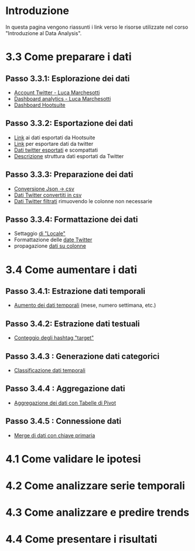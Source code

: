 # Introduzione 

In questa pagina vengono riassunti i link verso le risorse utilizzate nel corso "Introduzione al Data Analysis". 


# 3.3 Come preparare i dati 

## Passo 3.3.1: Esplorazione dei dati 

- [Account Twitter - Luca Marchesotti](https://twitter.com/lucamarchesotti)
- [Dashboard analytics - Luca Marchesotti](https://analytics.twitter.com/user/lucamarchesotti/tweets)
- [Dashboard Hootsuite](https://hootsuite.com/dashboard#/new-analytics/board?id=5151635)


## Passo 3.3.2: Esportazione dei dati 
- [Link](https://docs.google.com/spreadsheets/d/15SaIpiZbRIJdMvuQ-ODZDqz_zF6RpZcTSjaqPlMEHB0/edit#gid=0) ai dati esportati da Hootsuite
- [Link](https://twitter.com/settings/your_twitter_data) per esportare dati da twitter 
- [Dati twitter esportati](https://drive.google.com/drive/u/0/folders/14BVN98nKQCxTVMfmmX-gahYH5GUJIfM4) e scompattati
- [Descrizione](https://drive.google.com/drive/u/0/folders/14BVN98nKQCxTVMfmmX-gahYH5GUJIfM4) struttura dati esportati da Twitter

## Passo 3.3.3: Preparazione dei dati 

- [Conversione Json -> csv](https://konklone.io/json/)
- [Dati Twitter convertiti in csv](https://docs.google.com/spreadsheets/d/1wV3uQ_fEiPi76eROj1Ha_Vw_xSDn-xWTAjxzdz6wCko/edit#gid=1603544627)
- [Dati Twitter filtrati](https://docs.google.com/spreadsheets/d/1Nn77CMtM6Q5pzf35IQ8hkgEOc-S2gMboD5x8kLzdpiM/edit#gid=1603544627) rimuovendo le colonne non necessarie


## Passo 3.3.4: Formattazione dei dati 

- Settaggio [di "Locale"](https://docs.google.com/spreadsheets/d/1QaBCXKWIXbLIR60OP2cUZHFeo-b2ihwIyD4-PZYBmpU/edit#gid=0)
- Formattazione delle [date Twitter](https://docs.google.com/spreadsheets/d/1aDziM3BsK6wfD-JMMNeDKlmsLNgoOd2u9IwuJxfTaTo/edit#gid=1603544627)
- propagazione [dati su colonne](https://docs.google.com/spreadsheets/d/1_V08SKXW1MUWYZyJytkvOLlgvIrbnmWKiTu6DfuzG_A/edit)

# 3.4 Come aumentare i dati 


## Passo 3.4.1: Estrazione dati temporali 

- [Aumento dei dati temporali](https://docs.google.com/spreadsheets/d/1tkIeZOXU5LfE167VEH2OcZCn28jZsfxkGLpV9orcBSs/edit#gid=1603544627) (mese, numero settimana, etc.)

## Passo 3.4.2: Estrazione dati testuali 

- [Conteggio degli hashtag "target"](https://docs.google.com/spreadsheets/d/1kNNMKNvc7-t5jrgijBxBT700zoIixjUv6YlvGf2kRQA/edit#gid=1603544627)

## Passo 3.4.3 : Generazione dati categorici

- [Classificazione dati temporali](https://docs.google.com/spreadsheets/d/1RocODZaQeVkFLWv_G794BwBFAZDZDxDSCk5ZHMjULfM/edit#gid=1603544627)

## Passo 3.4.4 :  Aggregazione dati

- [Aggregazione dei dati con Tabelle di Pivot ](https://docs.google.com/spreadsheets/d/1Sv2Ww8Ryh9hmmqfXsOV2rfCLiToEuslDr9PbY26YumY/edit#gid=296301192)  

## Passo 3.4.5 : Connessione dati
- [Merge di dati con chiave primaria ](https://docs.google.com/spreadsheets/d/1Sv2Ww8Ryh9hmmqfXsOV2rfCLiToEuslDr9PbY26YumY/edit#gid=296301192)


# 4.1 Come validare le ipotesi 

# 4.2 Come analizzare serie temporali 

# 4.3 Come analizzare e predire trends

# 4.4 Come presentare i risultati
